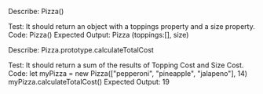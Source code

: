 Describe: Pizza()

Test: It should return an object with a toppings property and a size property.
Code: Pizza()
Expected Output: Pizza (toppings:[], size)

Describe: Pizza.prototype.calculateTotalCost

Test: It should return a sum of the results of Topping Cost and Size Cost.
Code: let myPizza = new Pizza(["pepperoni", "pineapple", "jalapeno"], 14)
myPizza.calculateTotalCost()
Expected Output: 19



